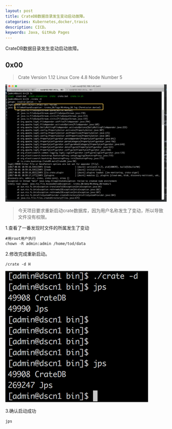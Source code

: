 ```yaml
---
layout: post
title: CrateDB数据目录发生变动启动故障。
categories: Kubernetes,docker,travis
description: CICD。
keywords: Java, GitHub Pages
---
```


CrateDB数据目录发生变动启动故障。

## 0x00

> Crate Version 1.12
> Linux Core 4.8
> Node Number 5

![](/images/QQ20170601-114658@2x.png)

> 今天项目要求重新启动crate数据库，因为用户名称发生了变动，所以导致文件没有权限。

1.查看了一番发现时文件的所属发生了变动

```$xslt
#用root用户执行
chown -R admin:admin /home/tod/data

```

2.修改完成重新启动。

```$xslt
/crate -d H
```


![](/images/QQ20170601-115231@2x.png)



3.确认启动成功

```$xslt
jps
```


